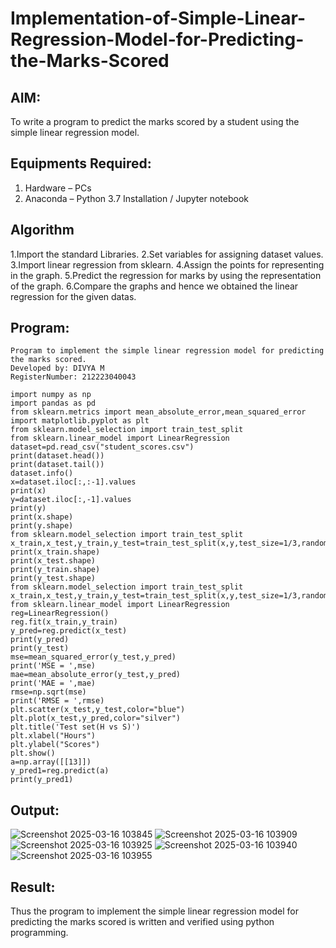 # Implementation-of-Simple-Linear-Regression-Model-for-Predicting-the-Marks-Scored

## AIM:
To write a program to predict the marks scored by a student using the simple linear regression model.

## Equipments Required:
1. Hardware – PCs
2. Anaconda – Python 3.7 Installation / Jupyter notebook

## Algorithm
1.Import the standard Libraries.
2.Set variables for assigning dataset values.
3.Import linear regression from sklearn.
4.Assign the points for representing in the graph.
5.Predict the regression for marks by using the representation of the graph.
6.Compare the graphs and hence we obtained the linear regression for the given datas. 


## Program:

```
Program to implement the simple linear regression model for predicting the marks scored.
Developed by: DIVYA M
RegisterNumber: 212223040043
```
```
import numpy as np
import pandas as pd
from sklearn.metrics import mean_absolute_error,mean_squared_error
import matplotlib.pyplot as plt
from sklearn.model_selection import train_test_split
from sklearn.linear_model import LinearRegression
dataset=pd.read_csv("student_scores.csv")
print(dataset.head())
print(dataset.tail())
dataset.info()
x=dataset.iloc[:,:-1].values
print(x)
y=dataset.iloc[:,-1].values
print(y)
print(x.shape)
print(y.shape)
from sklearn.model_selection import train_test_split
x_train,x_test,y_train,y_test=train_test_split(x,y,test_size=1/3,random_state=0)
print(x_train.shape)
print(x_test.shape)
print(y_train.shape)
print(y_test.shape)
from sklearn.model_selection import train_test_split
x_train,x_test,y_train,y_test=train_test_split(x,y,test_size=1/3,random_state=0)
from sklearn.linear_model import LinearRegression
reg=LinearRegression()
reg.fit(x_train,y_train)
y_pred=reg.predict(x_test)
print(y_pred)
print(y_test)
mse=mean_squared_error(y_test,y_pred)
print('MSE = ',mse)
mae=mean_absolute_error(y_test,y_pred)
print('MAE = ',mae)
rmse=np.sqrt(mse)
print('RMSE = ',rmse)
plt.scatter(x_test,y_test,color="blue")
plt.plot(x_test,y_pred,color="silver")
plt.title('Test set(H vs S)')
plt.xlabel("Hours")
plt.ylabel("Scores")
plt.show()
a=np.array([[13]])
y_pred1=reg.predict(a)
print(y_pred1)
```

## Output:
![Screenshot 2025-03-16 103845](https://github.com/user-attachments/assets/b81bdf6e-c239-4462-820c-dfbf112c5fca)
![Screenshot 2025-03-16 103909](https://github.com/user-attachments/assets/ae38e444-caef-4f4c-b630-c8d9a49650be)
![Screenshot 2025-03-16 103925](https://github.com/user-attachments/assets/4ade2f06-ce7c-4421-988b-e6c43ea0167f)
![Screenshot 2025-03-16 103940](https://github.com/user-attachments/assets/8cee403e-eb5b-4cc1-97c8-148e85ccb387)
![Screenshot 2025-03-16 103955](https://github.com/user-attachments/assets/cd6121b8-68dc-4984-bfa9-a7a5e417f16d)


## Result:
Thus the program to implement the simple linear regression model for predicting the marks scored is written and verified using python programming.
